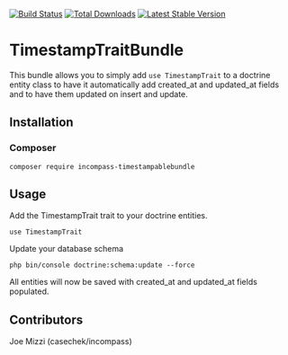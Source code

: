 [![Build Status](https://travis-ci.org/incompass/TimestampTraitBundle.svg?branch=master)](https://travis-ci.org/incompass/TimestampTraitBundle)
[![Total Downloads](https://poser.pugx.org/incompass/timestampable-bundle/downloads.svg)](https://packagist.org/packages/incompass/timestampable-bundle)
[![Latest Stable Version](https://poser.pugx.org/incompass/timestampable-bundle/v/stable.svg)](https://packagist.org/packages/incompass/timestampable-bundle)

TimestampTraitBundle
===================

This bundle allows you to simply add ```use TimestampTrait``` 
to a doctrine entity class to have it automatically add 
created_at and updated_at fields and to have them updated on
insert and update.

Installation
------------

### Composer
```
composer require incompass-timestampablebundle
```

Usage
-----

Add the TimestampTrait trait to your doctrine entities.

```
use TimestampTrait
```

Update your database schema
```
php bin/console doctrine:schema:update --force
```

All entities will now be saved with created_at and updated_at fields populated.

Contributors
------------

Joe Mizzi (casechek/incompass)
